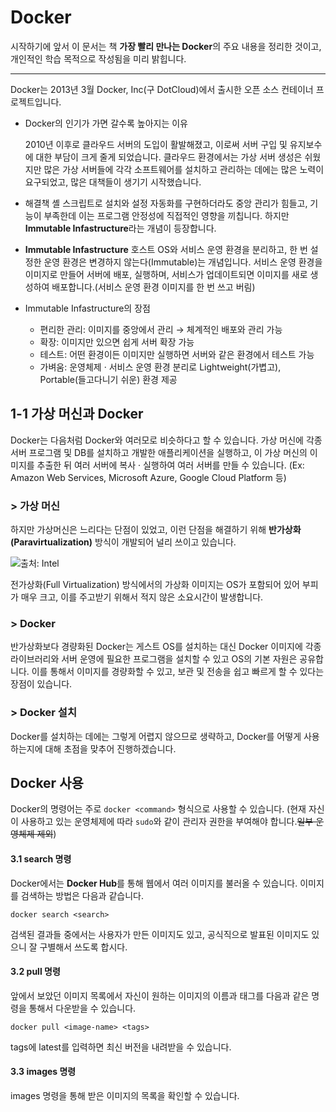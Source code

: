 # Docker

시작하기에 앞서 이 문서는 책 **가장 빨리 만나는 Docker**의 주요 내용을 정리한 것이고, 개인적인 학습 목적으로 작성됨을 미리 밝힙니다.

-----

 Docker는 2013년 3월 Docker, Inc(구 DotCloud)에서 출시한 오픈 소스 컨테이너 프로젝트입니다. 

- Docker의 인기가 가면 갈수록 높아지는 이유

   2010년 이후로 클라우드 서버의 도입이 활발해졌고, 이로써 서버 구입 및 유지보수에 대한 부담이 크게 줄게 되었습니다. 클라우드 환경에서는 가상 서버 생성은 쉬웠지만 많은 가상 서버들에 각각 소프트웨어를 설치하고 관리하는 데에는 많은 노력이 요구되었고, 많은 대책들이 생기기 시작했습니다.

- 해결책
   셸 스크립트로 설치와 설정 자동화를 구현하더라도 중앙 관리가 힘들고, 기능이 부족한데 이는 프로그램 안정성에 직접적인 영향을 끼칩니다. 하지만 **Immutable Infastructure**라는 개념이 등장합니다.

- **Immutable Infastructure**
  호스트 OS와 서비스 운영 환경을 분리하고, 한 번 설정한 운영 환경은 변경하지 않는다(Immutable)는 개념입니다.  서비스 운영 환경을 이미지로 만들어 서버에 배포, 실행하며, 서비스가 업데이트되면 이미지를 새로 생성하여 배포합니다.(서비스 운영 환경 이미지를 한 번 쓰고 버림)

- Immutable Infastructure의 장점

  - 편리한 관리: 이미지를 중앙에서 관리 → 체계적인 배포와 관리 가능
  - 확장: 이미지만 있으면 쉽게 서버 확장 가능
  - 테스트: 어떤 환경이든 이미지만 실행하면 서버와 같은 환경에서 테스트 가능
  - 가벼움: 운영체제 · 서비스 운영 환경 분리로 Lightweight(가볍고), Portable(들고다니기 쉬운) 환경 제공

## 1-1 가상 머신과 Docker

 Docker는 다음처럼 Docker와 여러모로 비슷하다고 할 수 있습니다. 가상 머신에 각종 서버 프로그램 및 DB를 설치하고 개발한 애플리케이션을 실행하고, 이 가상 머신의 이미지를 추출한 뒤 여러 서버에 복사 · 실행하여 여러 서버를 만들 수 있습니다. (Ex: Amazon Web Services, Microsoft Azure, Google Cloud Platform 등)

### > 가상 머신

 하지만 가상머신은 느리다는 단점이 있었고, 이런 단점을 해결하기 위해 **반가상화(Paravirtualization)** 방식이 개발되어 널리 쓰이고 있습니다.

![출처: Intel](https://raw.githubusercontent.com/by09115/Docker_Study/master/Images/paravirtualization.jpg)

전가상화(Full Virtualization) 방식에서의 가상화 이미지는 OS가 포함되어 있어 부피가 매우 크고, 이를 주고받기 위해서 적지 않은 소요시간이 발생합니다.

### > Docker

 반가상화보다 경량화된 Docker는 게스트 OS를 설치하는 대신 Docker 이미지에 각종 라이브러리와 서버 운영에 필요한 프로그램을 설치할 수 있고 OS의 기본 자원은 공유합니다. 이를 통해서 이미지를 경량화할 수 있고, 보관 및 전송을 쉽고 빠르게 할 수 있다는 장점이 있습니다.

### > Docker 설치

 Docker를 설치하는 데에는 그렇게 어렵지 않으므로 생략하고, Docker를 어떻게 사용하는지에 대해 초점을 맞추어 진행하겠습니다.

## Docker 사용

 Docker의 명령어는 주로 `docker <command>` 형식으로 사용할 수 있습니다. (현재 자신이 사용하고 있는 운영체제에 따라 `sudo`와 같이 관리자 권한을 부여해야 합니다.~~일부 운영체제 제외~~)

#### 3.1 search 명령

 Docker에서는 **Docker Hub**를 통해 웹에서 여러 이미지를 불러올 수 있습니다. 이미지를 검색하는 방법은 다음과 같습니다.

```
docker search <search>
```

검색된 결과들 중에서는 사용자가 만든 이미지도 있고, 공식직으로 발표된 이미지도 있으니 잘 구별해서 쓰도록 합시다.

#### 3.2 pull 명령

 앞에서 보았던 이미지 목록에서 자신이 원하는 이미지의 이름과 태그를 다음과 같은 명령을 통해서 다운받을 수 있습니다.

```
docker pull <image-name> <tags>
```

 tags에 latest를 입력하면 최신 버전을 내려받을 수 있습니다.

#### 3.3 images 명령

 images 명령을 통해 받은 이미지의 목록을 확인할 수 있습니다.

